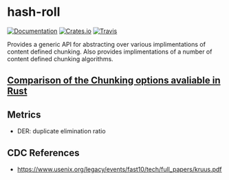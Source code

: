 # hash-roll

[![Documentation](https://img.shields.io/badge/documentation-latest-brightgreen.svg?style=flat)](http://codyps.com/docs/hash-roll/x86_64-unknown-linux-gnu/stable/hash_roll/index.html)
[![Crates.io](https://img.shields.io/crates/v/hash-roll.svg?maxAge=2592000)](https://crates.io/crates/hash-roll)
[![Travis](https://img.shields.io/travis/jmesmon/hash-roll.svg?maxAge=2592000)](https://travis-ci.org/jmesmon/hash-roll)

Provides a generic API for abstracting over various implimentations of content
defined chunking. Also provides implimentations of a number of content defined
chunking algorithms.

## [Comparison of the Chunking options avaliable in Rust](COMPARE.md)


## Metrics

 - DER: duplicate elimination ratio

## CDC References

 - https://www.usenix.org/legacy/events/fast10/tech/full_papers/kruus.pdf


